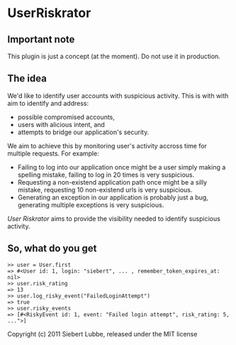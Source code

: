 UserRiskrator
=============

Important note
--------------

This plugin is just a concept (at the moment). Do not use it in production.


The idea
--------

We'd like to identify user accounts with suspicious activity. This is with with
aim to identify and address:

 * possible compromised accounts,
 * users with alicious intent, and
 * attempts to bridge our application's security.

We aim to achieve this by monitoring user's activity accross time for multiple
requests. For example:

 * Failing to log into our application once might be a user simply
making a spelling mistake, failing to log in 20 times is very suspicious.
 * Requesting a non-existend application path once might be a silly mistake,
requesting 10 non-existend urls is very suspicious.
 * Generating an exception in our application is probably just a bug, generating
multiple exceptions is very suspicious.

*User Riskrator* aims to provide the visibility needed to identify suspicious
activity.


So, what do you get
-------------------

    >> user = User.first
    => #<User id: 1, login: "siebert", ... , remember_token_expires_at: nil>
    >> user.risk_rating
    => 13
    >> user.log_risky_event("FailedLoginAttempt")
    => true
    >> user.risky_events
    => [#<RiskyEvent id: 1, event: "Failed login attempt", risk_rating: 5, ...">]



Copyright (c) 2011 Siebert Lubbe, released under the MIT license
